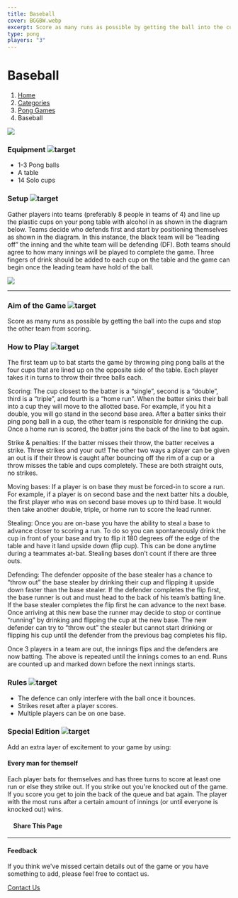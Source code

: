 ```yaml
---
title: Baseball
cover: BGGBW.webp
excerpt: Score as many runs as possible by getting the ball into the cups and stop the other team from scoring.
type: pong
players: "3"
---
```


# Baseball

1.  [Home](/)
2.  [Categories](GameCategories)
3.  [Pong Games](GameCategories/PongGames)
4.  Baseball

![](images/baseball.webp)

### Equipment ![target](images/liquor.webp)

-   1-3 Pong balls
-   A table
-   14 Solo cups

### Setup ![target](images/settings.webp)

Gather players into teams (preferably 8 people in teams of 4) and line up the plastic cups on your pong table with alcohol in as shown in the diagram below. Teams decide who defends first and start by positioning themselves as shown in the diagram. In this instance, the black team will be “leading off” the inning and the white team will be defending (DF). Both teams should agree to how many innings will be played to complete the game. Three fingers of drink should be added to each cup on the table and the game can begin once the leading team have hold of the ball.

![](images/baseballsetup.webp)

* * *

### Aim of the Game ![target](images/target.webp)

Score as many runs as possible by getting the ball into the cups and stop the other team from scoring.

### How to Play ![target](images/question.webp)

The first team up to bat starts the game by throwing ping pong balls at the four cups that are lined up on the opposite side of the table. Each player takes it in turns to throw their three balls each.

Scoring: The cup closest to the batter is a “single”, second is a “double”, third is a “triple”, and fourth is a “home run”. When the batter sinks their ball into a cup they will move to the allotted base. For example, if you hit a double, you will go stand in the second base area. After a batter sinks their ping pong ball in a cup, the other team is responsible for drinking the cup. Once a home run is scored, the batter joins the back of the line to bat again.

Strike & penalties: If the batter misses their throw, the batter receives a strike. Three strikes and your out! The other two ways a player can be given an out is if their throw is caught after bouncing off the rim of a cup or a throw misses the table and cups completely. These are both straight outs, no strikes.

Moving bases: If a player is on base they must be forced-in to score a run. For example, if a player is on second base and the next batter hits a double, the first player who was on second base moves up to third base. It would then take another double, triple, or home run to score the lead runner.

Stealing: Once you are on-base you have the ability to steal a base to advance closer to scoring a run. To do so you can spontaneously drink the cup in front of your base and try to flip it 180 degrees off the edge of the table and have it land upside down (flip cup). This can be done anytime during a teammates at-bat. Stealing bases don’t count if there are three outs.

Defending: The defender opposite of the base stealer has a chance to “throw out” the base stealer by drinking their cup and flipping it upside down faster than the base stealer. If the defender completes the flip first, the base runner is out and must head to the back of his team’s batting line. If the base stealer completes the flip first he can advance to the next base. Once arriving at this new base the runner may decide to stop or continue “running” by drinking and flipping the cup at the new base. The new defender can try to “throw out” the stealer but cannot start drinking or flipping his cup until the defender from the previous bag completes his flip.

Once 3 players in a team are out, the innings flips and the defenders are now batting. The above is repeated until the innings comes to an end. Runs are counted up and marked down before the next innings starts.

### Rules ![target](images/rules.webp)

-   The defence can only interfere with the ball once it bounces.
-   Strikes reset after a player scores.
-   Multiple players can be on one base.

### Special Edition ![target](images/special.webp)

Add an extra layer of excitement to your game by using:

#### **Every man for themself**

Each player bats for themselves and has three turns to score at least one run or else they strike out. If you strike out you're knocked out of the game. If you score you get to join the back of the queue and bat again. The player with the most runs after a certain amount of innings (or until everyone is knocked out) wins.

####     Share This Page

[](https://www.facebook.com/sharer/sharer.php?u=beergogglegames.co.uk/GameCategories/PongGames/baseball)[](https://www.instagram.com/direct/new/)[](https://twitter.com/intent/tweet?url=beergogglegames.co.uk/GameCategories/PongGames/baseball)

* * *

#### Feedback

If you think we've missed certain details out of the game or you have something to add, please feel free to contact us.

  
  
  
[Contact Us](contact)
